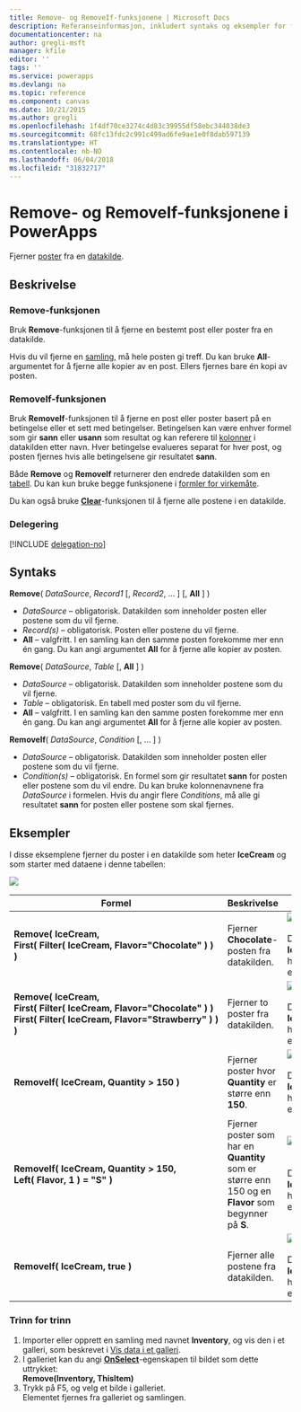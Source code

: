 ```yaml
---
title: Remove- og RemoveIf-funksjonene | Microsoft Docs
description: Referanseinformasjon, inkludert syntaks og eksempler for funksjonene Remove og RemoveIf i PowerApps
documentationcenter: na
author: gregli-msft
manager: kfile
editor: ''
tags: ''
ms.service: powerapps
ms.devlang: na
ms.topic: reference
ms.component: canvas
ms.date: 10/21/2015
ms.author: gregli
ms.openlocfilehash: 1f4df70ce3274c4d83c39955df58ebc344038de3
ms.sourcegitcommit: 68fc13fdc2c991c499ad6fe9ae1e0f8dab597139
ms.translationtype: HT
ms.contentlocale: nb-NO
ms.lasthandoff: 06/04/2018
ms.locfileid: "31832717"
---
```

# <a name="remove-and-removeif-functions-in-powerapps"></a>Remove- og RemoveIf-funksjonene i PowerApps
Fjerner [poster](../working-with-tables.md#records) fra en [datakilde](../working-with-data-sources.md).

## <a name="description"></a>Beskrivelse
### <a name="remove-function"></a>Remove-funksjonen
Bruk **Remove**-funksjonen til å fjerne en bestemt post eller poster fra en datakilde.  

Hvis du vil fjerne en [samling](../working-with-data-sources.md#collections), må hele posten gi treff. Du kan bruke **All**-argumentet for å fjerne alle kopier av en post. Ellers fjernes bare én kopi av posten.

### <a name="removeif-function"></a>RemoveIf-funksjonen
Bruk **RemoveIf**-funksjonen til å fjerne en post eller poster basert på en betingelse eller et sett med betingelser. Betingelsen kan være enhver formel som gir **sann** eller **usann** som resultat og kan referere til [kolonner](../working-with-tables.md#columns) i datakilden etter navn. Hver betingelse evalueres separat for hver post, og posten fjernes hvis alle betingelsene gir resultatet **sann**.

Både **Remove** og **RemoveIf** returnerer den endrede datakilden som en [tabell](../working-with-tables.md). Du kan kun bruke begge funksjonene i [formler for virkemåte](../working-with-formulas-in-depth.md).

Du kan også bruke **[Clear](function-clear-collect-clearcollect.md)**-funksjonen til å fjerne alle postene i en datakilde.

### <a name="delegation"></a>Delegering
[!INCLUDE [delegation-no](../../../includes/delegation-no.md)]

## <a name="syntax"></a>Syntaks
**Remove**( *DataSource*, *Record1* [, *Record2*, ... ] [, **All** ] )

* *DataSource* – obligatorisk. Datakilden som inneholder posten eller postene som du vil fjerne.
* *Record(s)* – obligatorisk. Posten eller postene du vil fjerne.
* **All** – valgfritt. I en samling kan den samme posten forekomme mer enn én gang.  Du kan angi argumentet **All** for å fjerne alle kopier av posten.

**Remove**( *DataSource*, *Table* [, **All** ] )

* *DataSource* – obligatorisk. Datakilden som inneholder postene som du vil fjerne.
* *Table* – obligatorisk. En tabell med poster som du vil fjerne.
* **All** – valgfritt. I en samling kan den samme posten forekomme mer enn én gang.  Du kan angi argumentet **All** for å fjerne alle kopier av posten.

**RemoveIf**( *DataSource*, *Condition* [, ... ] )

* *DataSource* – obligatorisk. Datakilden som inneholder posten eller postene som du vil fjerne.
* *Condition(s)* – obligatorisk. En formel som gir resultatet **sann** for posten eller postene som du vil endre.  Du kan bruke kolonnenavnene fra *DataSource* i formelen.  Hvis du angir flere *Conditions*, må alle gi resultatet **sann** for posten eller postene som skal fjernes.

## <a name="examples"></a>Eksempler
I disse eksemplene fjerner du poster i en datakilde som heter **IceCream** og som starter med dataene i denne tabellen:

![](media/function-remove-removeif/icecream.png)

| Formel | Beskrivelse | Resultat |
| --- | --- | --- |
| **Remove(&nbsp;IceCream,<br>First(&nbsp;Filter(&nbsp;IceCream,&nbsp;Flavor="Chocolate"&nbsp;)&nbsp;) )** |Fjerner **Chocolate**-posten fra datakilden. |<style> img { max-width: none } </style> ![](media/function-remove-removeif/icecream-no-chocolate.png)<br><br>Datakilden **IceCream** har blitt endret. |
| **Remove(&nbsp;IceCream,<br>First(&nbsp;Filter(&nbsp;IceCream,&nbsp;Flavor="Chocolate"&nbsp;)&nbsp;) First(&nbsp;Filter(&nbsp;IceCream,&nbsp;Flavor="Strawberry"&nbsp;)&nbsp;) )** |Fjerner to poster fra datakilden. |![](media/function-remove-removeif/icecream-only-vanilla.png)<br><br>Datakilden **IceCream** har blitt endret. |
| **RemoveIf(&nbsp;IceCream, Quantity&nbsp;>&nbsp;150 )** |Fjerner poster hvor **Quantity** er større enn **150**. |![](media/function-remove-removeif/icecream-only-chocolate.png)<br><br>Datakilden **IceCream** har blitt endret. |
| **RemoveIf(&nbsp;IceCream, Quantity&nbsp;>&nbsp;150, Left(&nbsp;Flavor,&nbsp;1&nbsp;) = "S" )** |Fjerner poster som har en **Quantity** som er større enn 150 og en **Flavor** som begynner på **S**. |![](media/function-remove-removeif/icecream-no-strawberry.png)<br><br><br>Datakilden **IceCream** har blitt endret. |
| **RemoveIf(&nbsp;IceCream, true )** |Fjerner alle postene fra datakilden. |![](media/function-remove-removeif/icecream-empty.png)<br><br>Datakilden **IceCream** har blitt endret. |

### <a name="step-by-step"></a>Trinn for trinn
1. Importer eller opprett en samling med navnet **Inventory**, og vis den i et galleri, som beskrevet i [Vis data i et galleri](../show-images-text-gallery-sort-filter.md).
2. I galleriet kan du angi **[OnSelect](../controls/properties-core.md)**-egenskapen til bildet som dette uttrykket:<br>**Remove(Inventory, ThisItem)**
3. Trykk på F5, og velg et bilde i galleriet.<br>Elementet fjernes fra galleriet og samlingen.

